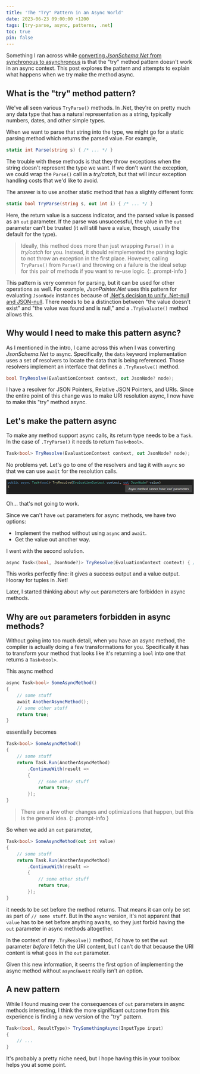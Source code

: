 ```yaml
---
title: 'The "Try" Pattern in an Async World'
date: 2023-06-23 09:00:00 +1200
tags: [try-parse, async, patterns, .net]
toc: true
pin: false
---
```

Something I ran across while [converting _JsonSchema.Net_ from synchronous to asynchronous](/posts/json-schema-async) is that the "try" method pattern doesn't work in an async context.  This post explores the pattern and attempts to explain what happens when we try make the ​method async.

## What is the "try" method pattern?

We've all seen various `TryParse()` methods.  In .Net, they're on pretty much any data type that has a natural representation as a string, typically numbers, dates, and other simple types.

When we want to parse that string into the type, we might go for a static parsing method which returns the parsed value.  For example,

```c#
static int Parse(string s) { /* ... */ }
```

The trouble with these methods is that they throw exceptions when the string doesn't represent the type we want.  If we don't want the exception, we could wrap the `Parse()` call in a _try/catch_, but that will incur exception handling costs that we'd like to avoid.

The answer is to use another static method that has a slightly different form:

```c#
static bool TryParse(string s, out int i) { /* ... */ }
```

Here, the return value is a success indicator, and the parsed value is passed as an `out` parameter.  If the parse was unsuccessful, the value in the `out` parameter can't be trusted (it will still have a value, though, usually the default for the type).

> Ideally, this method does more than just wrapping `Parse()` in a _try/catch_ for you.  Instead, it should reimplemented the parsing logic to not throw an exception in the first place.  However, calling `TryParse()` from `Parse()` and throwing on a failure is the ideal setup for this pair of methods if you want to re-use logic.
{: .prompt-info }

This pattern is very common for parsing, but it can be used for other operations as well.  For example, _JsonPointer.Net_ uses this pattern for evaluating `JsonNode` instances because of [.Net's decision to unify .Net-null and JSON-null](/posts/null-has-value-too).  There needs to be a distinction between "the value doesn't exist" and "the value was found and is null," and a `.TryEvaluate()` method allows this.

## Why would I need to make this pattern async?

As I mentioned in the intro, I came across this when I was converting _JsonSchema.Net_ to async.  Specifically, the `data` keyword implementation uses a set of resolvers to locate the data that is being referenced.  Those resolvers implement an interface that defines a `.TryResolve()` method.

```c#
bool TryResolve(EvaluationContext context, out JsonNode? node);
```

I have a resolver for JSON Pointers, Relative JSON Pointers, and URIs.  Since the entire point of this change was to make URI resolution async, I now have to make this "try" method async.

## Let's make the pattern async

To make any method support async calls, its return type needs to be a `Task`.  In the case of `.TryParse()` it needs to return `Task<bool>`.

```c#
Task<bool> TryResolve(EvaluationContext context, out JsonNode? node);
```

No problems yet.  Let's go to one of the resolvers and tag it with `async` so that we can use `await` for the resolution calls.

![](/assets/img/2023-06-23-async-out-params.png)

Oh... that's not going to work.

Since we can't have `out` parameters for async methods, we have two options:

- Implement the method without using `async` and `await`.
- Get the value out another way.

I went with the second solution.

```c#
async Task<(bool, JsonNode?)> TryResolve(EvaluationContext context) { /* ... */ }
```

This works perfectly fine: it gives a success output and a value output.  Hooray for tuples in .Net!

Later, I started thinking about _why_ `out` parameters are forbidden in async methods.

## Why are `out` parameters forbidden in async methods?

Without going into too much detail, when you have an async method, the compiler is actually doing a few transformations for you.  Specifically it has to transform your method that looks like it's returning a `bool` into one that returns a `Task<bool>`.

This async method

```c#
async Task<bool> SomeAsyncMethod()
{
    // some stuff
    await AnotherAsyncMethod();
    // some other stuff
    return true;
}
```

essentially becomes

```c#
Task<bool> SomeAsyncMethod()
{
    // some stuff
    return Task.Run(AnotherAsyncMethod)
        .ContinueWith(result => 
        {
            // some other stuff
            return true;
        });
}
```

> There are a few other changes and optimizations that happen, but this is the general idea.
{: .prompt-info }

So when we add an `out` parameter,

```c#
Task<bool> SomeAsyncMethod(out int value)
{
    // some stuff
    return Task.Run(AnotherAsyncMethod)
        .ContinueWith(result => 
        {
            // some other stuff
            return true;
        });
}
```

it needs to be set before the method returns.  That means it can only be set as part of `// some stuff`.  But in the `async` version, it's not apparent that `value` has to be set before anything awaits, so they just forbid having the `out` parameter in async methods altogether.

In the context of my `.TryResolve()` method, I'd have to set the `out` parameter _before_ I fetch the URI content, but I can't do that because the URI content is what goes in the `out` parameter.

Given this new information, it seems the first option of implementing the async method without `async`/`await` really isn't an option.

## A new pattern

While I found musing over the consequences of `out` parameters in async methods interesting, I think the more significant outcome from this experience is finding a new version of the "try" pattern.

```c#
Task<(bool, ResultType)> TrySomethingAsync(InputType input)
{
    // ...
}
```

It's probably a pretty niche need, but I hope having this in your toolbox helps you at some point.
